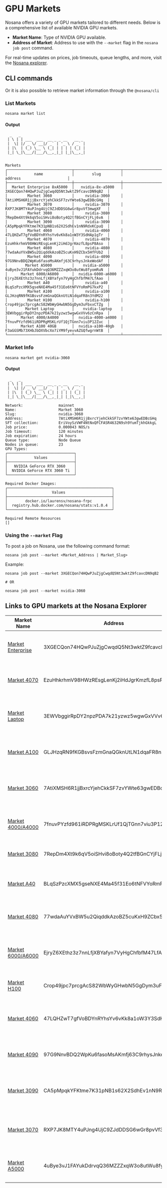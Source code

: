 # GPU Markets

Nosana offers a variety of GPU markets tailored to different needs. Below is a comprehensive list of available NVIDIA GPU markets.

- **Market Name**: Type of NVIDIA GPU available.
- **Address of Market**: Address to use with the `--market` flag in the `nosana job post` command.

For real-time updates on prices, job timeouts, queue lengths, and more, visit the [Nosana explorer](https://explorer.nosana.io/markets).

## CLI commands

Or it is also possible to retrieve market information through the `@nosana/cli`

### List Markets

```sh:no-line-numbers
nosana market list
```

#### Output

```sh:no-line-numbers
  _   _
 | \ | | ___  ___  __ _ _ __   __ _
 |  \| |/ _ \/ __|/ _` | '_ \ / _` |
 | |\  | (_) \__ \ (_| | | | | (_| |
 |_| \_|\___/|___/\__,_|_| |_|\__,_|


Markets
┌─────────────────────────────┬─────────────────────┬────────────────────────────────────────────────┐
│            name             │        slug         │                    address                     │
├─────────────────────────────┼─────────────────────┼────────────────────────────────────────────────┤
│  Market Enterprise 8xA5000  │   nvidia-8x-a5000   │  3XGECQon74HQwPJuZjgCwqdQ5Nt3wktZ9fcavcDN9qB2  │
│         Market 3060         │     nvidia-3060     │  7AtiXMSH6R1jjBxrcYjehCkkSF7zvYWte63gwEDBcGHq  │
│         Market 3070         │     nvidia-3070     │  RXP7JK8MTY4uPJng4UjC9ZJdDDSG6wGr8pvVf3mwgXF   │
│         Market 3080         │     nvidia-3080     │  7RepDm4Xt9k6qV5oiSHvi8oBoty4Q2tfBGnCYjFLj6vA  │
│         Market 3090         │     nvidia-3090     │  CA5pMpqkYFKtme7K31pNB1s62X2SdhEv1nN9RdxKCpuQ  │
│         Market 4060         │     nvidia-4060     │  47LQHZwT7gfVoBDYnRYhsYv6vKk8a1oW3Y3SdHAp1gTr  │
│         Market 4070         │     nvidia-4070     │  EzuHhkrhmV98HWzREsgLenKj2iHdJgrKmzfL8psP8Aso  │
│         Market 4080         │     nvidia-4080     │  77wdaAuYVxBW5u2QiqddkAzoBZ5cuKxH9ZCbx5HfFUb2  │
│         Market 4090         │     nvidia-4090     │  97G9NnvBDQ2WpKu6fasoMsAKmfj63C9rhysJnkeWodAf  │
│        Market A5000         │    nvidia-a5000     │  4uBye3vJ1FAYukDdrvqQ36MZZZxqW3o8utWu8fyomRuN  │
│      Market 6000/A6000      │  nvidia-6000-a6000  │  EjryZ6XEthz3z7nnLfjXBYafyn7VyHgChfbfM47LfAao  │
│         Market A40          │     nvidia-a40      │  BLqSzPzcXMX5gseNXE4Ma45f31Eo6tNFVYoRmPG7kxP2  │
│         Market A100         │     nvidia-a100     │  GLJHzqRN9fKGBsvsFzmGnaQGknUtLN1dqaFR8n3YdM22  │
│         Market H100         │     nvidia-h100     │  Crop49jpc7prcgAcS82WbWyGHwbN5GgDym3uFbxxCTZg  │
│        Market Laptop        │    nvidia-laptop    │  3EWVbggirRpDY2npzPDA7k21yzwz5wgwGxVVv6zCnRpa  │
│      Market 4000/A4000      │  nvidia-4000-a4000  │  7fnuvPYzfd961iRDPRgMSKLrUf1QjTGnn7viu3P12Zuc  │
│      Market A100 40GB       │  nvidia-a100-40gb   │  F3aGGSMb73XHbJbDXVbcXo7iYM9fyevvAZGQfwgrnWtB  │
└─────────────────────────────┴─────────────────────┴────────────────────────────────────────────────┘
```

### Market Info

```sh:no-line-numbers
nosana market get nvidia-3060
```

#### Output

```sh:no-line-numbers
  _   _
 | \ | | ___  ___  __ _ _ __   __ _
 |  \| |/ _ \/ __|/ _` | '_ \ / _` |
 | |\  | (_) \__ \ (_| | | | | (_| |
 |_| \_|\___/|___/\__,_|_| |_|\__,_|

Network:                mainnet
Name:                   Market 3060
Slug:                   nvidia-3060
Address:                7AtiXMSH6R1jjBxrcYjehCkkSF7zvYWte63gwEDBcGHq
SFT collection:         EriVoySzVWF4NtNxQFCFASR4632N9sh9YumTjkhGkkgL
Job price:              0.000043 NOS/s
Job timeout:            120 minutes
Job expiration:         24 hours
Queue type:             Node Queue
Nodes in queue:         23
GPU Types:
┌──────────────────────────────┐
│            Values            │
├──────────────────────────────┤
│   NVIDIA GeForce RTX 3060    │
│  NVIDIA GeForce RTX 3060 Ti  │
└──────────────────────────────┘

Required Docker Images:
┌───────────────────────────────────────────────┐
│                    Values                     │
├───────────────────────────────────────────────┤
│        docker.io/laurensv/nosana-frpc         │
│  registry.hub.docker.com/nosana/stats:v1.0.4  │
└───────────────────────────────────────────────┘

Required Remote Resources
[]
```

### Using the `--market` Flag

To post a job on Nosana, use the following command format:

```sh:no-line-numbers
nosana job post --market <Market_Address | Market_Slug>
```

Example:

```sh:no-line-numbers
nosana job post --market 3XGECQon74HQwPJuZjgCwqdQ5Nt3wktZ9fcavcDN9qB2

# OR

nosana job post --market nvidia-3060
```

## Links to GPU markets at the Nosana Explorer

| Market Name         |  Address | Description |
|---------------------|----------|-------------|
| [Market Enterprise](https://explorer.nosana.io/markets/3XGECQon74HQwPJuZjgCwqdQ5Nt3wktZ9fcavcDN9qB2)   |   3XGECQon74HQwPJuZjgCwqdQ5Nt3wktZ9fcavcDN9qB2   | High-performance GPUs for enterprise-level tasks. |
| [Market 4070](https://explorer.nosana.io/markets/EzuHhkrhmV98HWzREsgLenKj2iHdJgrKmzfL8psP8Aso)         |   EzuHhkrhmV98HWzREsgLenKj2iHdJgrKmzfL8psP8Aso   | Mid-range GPUs suitable for gaming and development. |
| [Market Laptop](https://explorer.nosana.io/markets/3EWVbggirRpDY2npzPDA7k21yzwz5wgwGxVVv6zCnRpa)       |   3EWVbggirRpDY2npzPDA7k21yzwz5wgwGxVVv6zCnRpa   | GPUs optimized for laptop use, balancing power and efficiency. |
| [Market A100](https://explorer.nosana.io/markets/GLJHzqRN9fKGBsvsFzmGnaQGknUtLN1dqaFR8n3YdM22)         |   GLJHzqRN9fKGBsvsFzmGnaQGknUtLN1dqaFR8n3YdM22   | High-end GPUs for AI and deep learning applications. |
| [Market 3060](https://explorer.nosana.io/markets/7AtiXMSH6R1jjBxrcYjehCkkSF7zvYWte63gwEDBcGHq)         |   7AtiXMSH6R1jjBxrcYjehCkkSF7zvYWte63gwEDBcGHq   | Budget-friendly GPUs for casual use and entry-level gaming. |
| [Market 4000/A4000](https://explorer.nosana.io/markets/7fnuvPYzfd961iRDPRgMSKLrUf1QjTGnn7viu3P12Zuc)   |   7fnuvPYzfd961iRDPRgMSKLrUf1QjTGnn7viu3P12Zuc   | Versatile GPUs suitable for a wide range of tasks. |
| [Market 3080](https://explorer.nosana.io/markets/7RepDm4Xt9k6qV5oiSHvi8oBoty4Q2tfBGnCYjFLj6vA)         |   7RepDm4Xt9k6qV5oiSHvi8oBoty4Q2tfBGnCYjFLj6vA   | High-performance gaming GPUs. |
| [Market A40](https://explorer.nosana.io/markets/BLqSzPzcXMX5gseNXE4Ma45f31Eo6tNFVYoRmPG7kxP2)          |   BLqSzPzcXMX5gseNXE4Ma45f31Eo6tNFVYoRmPG7kxP2   | Professional-grade GPUs for rendering and simulations. |
| [Market 4080](https://explorer.nosana.io/markets/77wdaAuYVxBW5u2QiqddkAzoBZ5cuKxH9ZCbx5HfFUb2)         |   77wdaAuYVxBW5u2QiqddkAzoBZ5cuKxH9ZCbx5HfFUb2   | Next-gen GPUs for high-end gaming and development. |
| [Market 6000/A6000](https://explorer.nosana.io/markets/EjryZ6XEthz3z7nnLfjXBYafyn7VyHgChfbfM47LfAao)   |   EjryZ6XEthz3z7nnLfjXBYafyn7VyHgChfbfM47LfAao   | Top-tier GPUs for intensive workloads and simulations. |
| [Market H100](https://explorer.nosana.io/markets/Crop49jpc7prcgAcS82WbWyGHwbN5GgDym3uFbxxCTZg)         |   Crop49jpc7prcgAcS82WbWyGHwbN5GgDym3uFbxxCTZg   | Cutting-edge GPUs for AI and machine learning. |
| [Market 4060](https://explorer.nosana.io/markets/47LQHZwT7gfVoBDYnRYhsYv6vKk8a1oW3Y3SdHAp1gTr)         |   47LQHZwT7gfVoBDYnRYhsYv6vKk8a1oW3Y3SdHAp1gTr   | Affordable GPUs with good performance for budget builds. |
| [Market 4090](https://explorer.nosana.io/markets/97G9NnvBDQ2WpKu6fasoMsAKmfj63C9rhysJnkeWodAf)         |   97G9NnvBDQ2WpKu6fasoMsAKmfj63C9rhysJnkeWodAf   | Top-of-the-line GPUs for the ultimate gaming experience. |
| [Market 3090](https://explorer.nosana.io/markets/CA5pMpqkYFKtme7K31pNB1s62X2SdhEv1nN9RdxKCpuQ)         |   CA5pMpqkYFKtme7K31pNB1s62X2SdhEv1nN9RdxKCpuQ   | High-performance GPUs for gaming and professional tasks. |
| [Market 3070](https://explorer.nosana.io/markets/RXP7JK8MTY4uPJng4UjC9ZJdDDSG6wGr8pvVf3mwgXF)          |   RXP7JK8MTY4uPJng4UjC9ZJdDDSG6wGr8pvVf3mwgXF    | GPUs offering a good balance of performance and cost. |
| [Market A5000](https://explorer.nosana.io/markets/4uBye3vJ1FAYukDdrvqQ36MZZZxqW3o8utWu8fyomRuN)        |   4uBye3vJ1FAYukDdrvqQ36MZZZxqW3o8utWu8fyomRuN   | High-performance GPUs for professional workloads. |
